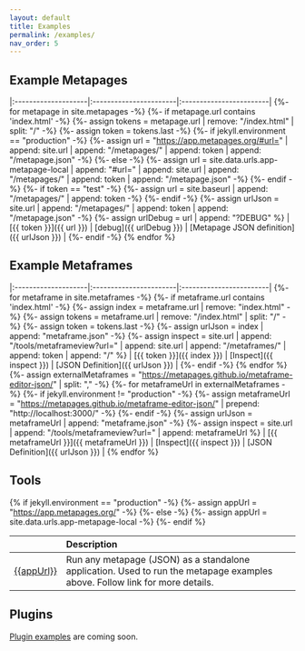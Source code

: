 ```yaml
---
layout: default
title: Examples
permalink: /examples/
nav_order: 5
---
```


## Example Metapages

|:--------------------|:-----------------------|:------------------------|
{%- for metapage in site.metapages -%}
	{%- if metapage.url contains 'index.html' -%}
		{%- assign tokens = metapage.url | remove: "/index.html" | split: "/" -%}
		{%- assign token = tokens.last -%}
		{%- if jekyll.environment == "production" -%}
			{%- assign url = "https://app.metapages.org/#url=" | append: site.url | append: "/metapages/" | append: token | append: "/metapage.json" -%}
		{%- else -%}
			{%- assign url = site.data.urls.app-metapage-local | append: "#url=" | append: site.url | append: "/metapages/" | append: token | append: "/metapage.json" -%}
		{%- endif -%}
		{%- if token == "test" -%}
			{%- assign url = site.baseurl | append: "/metapages/" | append: token -%}
		{%- endif -%}
		{%- assign urlJson = site.url | append: "/metapages/" | append: token | append: "/metapage.json" -%}
		{%- assign urlDebug = url | append: "?DEBUG" %}
| [{{ token }}]({{ url }})  | [debug]({{ urlDebug }}) | [Metapage JSON definition]({{ urlJson }}) |
	{%- endif -%}
{% endfor %}


## Example Metaframes

|:--------------------|:-----------------------|:------------------------|
{%- for metaframe in site.metaframes -%}
	{%- if metaframe.url contains 'index.html' -%}
		{%- assign index = metaframe.url | remove: "index.html" -%}
		{%- assign tokens = metaframe.url | remove: "/index.html" | split: "/" -%}
		{%- assign token = tokens.last -%}
		{%- assign urlJson = index | append: "metaframe.json" -%}
		{%- assign inspect = site.url | append: "/tools/metaframeview?url=" | append: site.url | append: "/metaframes/" | append: token | append: "/" %}
| [{{ token }}]({{ index }}) | [Inspect]({{ inspect }})  | [JSON Definition]({{ urlJson }}) |
	{%- endif -%}
{% endfor %}
{%- assign externalMetaframes = "https://metapages.github.io/metaframe-editor-json/" | split: "," -%}
{%- for metaframeUrl in externalMetaframes -%}
	{%- if jekyll.environment != "production" -%}
		{%- assign metaframeUrl = "https://metapages.github.io/metaframe-editor-json/" | prepend: "http://localhost:3000/" -%}
	{%- endif -%}
	{%- assign urlJson = metaframeUrl | append: "metaframe.json" -%}
	{%- assign inspect = site.url | append: "/tools/metaframeview?url=" | append: metaframeUrl %}
| [{{ metaframeUrl }}]({{ metaframeUrl }}) | [Inspect]({{ inspect }})  | [JSON Definition]({{ urlJson }}) |
{% endfor %}

## Tools


{% if jekyll.environment == "production" -%}
	{%- assign appUrl = "https://app.metapages.org/" -%}
{%- else -%}
	{%- assign appUrl = site.data.urls.app-metapage-local -%}
{%- endif %}

|                          |Description             |
|:-------------------------|:-----------------------|
| [{{appUrl}}]({{appUrl}}) | Run any metapage (JSON) as a standalone application. Used to run the metapage examples above. Follow link for more details. |


## Plugins

[Plugin examples](https://github.com/metapages/metapage/issues/36) are coming soon.


